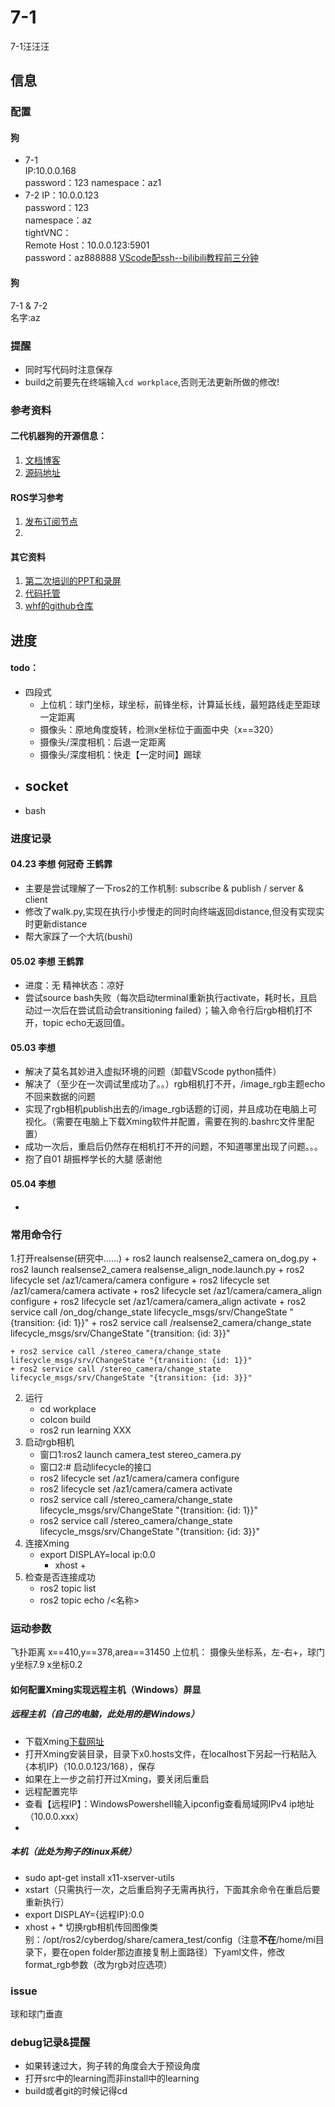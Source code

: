 # 7-1
7-1汪汪汪

## 信息
### 配置
#### 狗
+ 7-1  
    IP:10.0.0.168  
    password：123
    namespace：az1
+ 7-2
    IP：10.0.0.123  
    password：123   
    namespace：az  
    tightVNC：  
        Remote Host：10.0.0.123:5901  
        password：az888888 
[VScode配ssh--bilibili教程前三分钟](https://www.bilibili.com/video/BV1Ld4y1M7EV/?share_source=copy_web&vd_source=b987eb909065c989d772c8c7a783e243)

#### 狗
7-1 & 7-2  
名字:az 
### 提醒
+ 同时写代码时注意保存
+ build之前要先在终端输入`cd workplace`,否则无法更新所做的修改!
### 参考资料
#### 二代机器狗的开源信息：
1. [文档博客](https://miroboticslab.github.io/blogs/#/)
2. [源码地址](https://github.com/MiRoboticsLab/cyberdog_ws)

#### ROS学习参考
1. [发布订阅节点](https://blog.csdn.net/qq_38649880/article/details/104423203)
2. 
#### 其它资料
1. [第二次培训的PPT和录屏](https://cloud.tsinghua.edu.cn/d/9aefef66ac9542a6944d/)
2. [代码托管](https://git.tsinghua.edu.cn/cyberdog_competition/2024)
3. [whf的github仓库](https://github.com/HeFeiW/cyberdog_az)
## 进度
#### todo：
+ 四段式  
    - 上位机：球门坐标，球坐标，前锋坐标，计算延长线，最短路线走至距球一定距离
    - 摄像头：原地角度旋转，检测x坐标位于画面中央（x==320）
    - 摄像头/深度相机：后退一定距离
    - 摄像头/深度相机：快走【一定时间】踢球
+ socket  
    - 
+ bash
### 进度记录
#### 04.23 李想 何冠奇 王鹤霏
+ 主要是尝试理解了一下ros2的工作机制: subscribe & publish / server & client
+ 修改了walk.py,实现在执行小步慢走的同时向终端返回distance,但没有实现实时更新distance
+ 帮大家踩了一个大坑(bushi)
#### 05.02 李想 王鹤霏
+ 进度：无 精神状态：凉好
+ 尝试source bash失败（每次启动terminal重新执行activate，耗时长，且启动过一次后在尝试启动会transitioning failed）；输入命令行后rgb相机打不开，topic echo无返回值。
#### 05.03 李想
+ 解决了莫名其妙进入虚拟环境的问题（卸载VScode python插件）
+ 解决了（至少在一次调试里成功了。。）rgb相机打不开，/image_rgb主题echo不回来数据的问题
+ 实现了rgb相机publish出去的/image_rgb话题的订阅，并且成功在电脑上可视化。（需要在电脑上下载Xming软件并配置，需要在狗的.bashrc文件里配置）
+ 成功一次后，重启后仍然存在相机打不开的问题，不知道哪里出现了问题。。。
+ 抱了自01 胡振桦学长的大腿 感谢他
#### 05.04 李想
+ 
### 常用命令行
<!-- 1. 打开相机： 
    + ros2 launch realsense2_camera on_dog.py
    + ros2 lifecycle set /camera/camera configure
    + ros2 lifecycle set /camera/camera activate -->
1.打开realsense(研究中......)
    + ros2 launch realsense2_camera on_dog.py
    + ros2 launch realsense2_camera realsense_align_node.launch.py
    + ros2 lifecycle set /az1/camera/camera configure
    + ros2 lifecycle set /az1/camera/camera activate
    + ros2 lifecycle set /az1/camera/camera_align configure
    + ros2 lifecycle set /az1/camera/camera_align activate
    + ros2 service call /on_dog/change_state lifecycle_msgs/srv/ChangeState "{transition: {id: 1}}"
    + ros2 service call /realsense2_camera/change_state lifecycle_msgs/srv/ChangeState "{transition: {id: 3}}"

    + ros2 service call /stereo_camera/change_state lifecycle_msgs/srv/ChangeState "{transition: {id: 1}}"
    + ros2 service call /stereo_camera/change_state lifecycle_msgs/srv/ChangeState "{transition: {id: 3}}"

2. 运行
    + cd workplace
    + colcon build
    + ros2 run learning XXX
3. 启动rgb相机
    + 窗口1:ros2 launch camera_test stereo_camera.py
    + 窗口2:# 启动lifecycle的接口
    + ros2 lifecycle set /az1/camera/camera configure 
    + ros2 lifecycle set /az1/camera/camera activate 
    + ros2 service call /stereo_camera/change_state lifecycle_msgs/srv/ChangeState "{transition: {id: 1}}" 
    + ros2 service call /stereo_camera/change_state lifecycle_msgs/srv/ChangeState "{transition: {id: 3}}"
4. 连接Xming
    + export DISPLAY=local ip:0.0
        + xhost +
5. 检查是否连接成功
    + ros2 topic list
    + ros2 topic echo /<名称>
### 运动参数
飞扑距离
x==410,y==378,area==31450
上位机：
摄像头坐标系，左-右+，球门y坐标7.9 x坐标0.2

#### 如何配置Xming实现远程主机（Windows）屏显
##### 远程主机（自己的电脑，此处用的是Windows）
+ 下载Xming[下载网址](https://sourceforge.net/projects/xming/?source=typ_redirect)
+ 打开Xming安装目录，目录下x0.hosts文件，在localhost下另起一行粘贴入{本机IP}（10.0.0.123/168），保存
+ 如果在上一步之前打开过Xming，要关闭后重启
+ 远程配置完毕
+ 查看【远程IP】：WindowsPowershell输入ipconfig查看局域网IPv4 ip地址（10.0.0.xxx）
+ 
##### 本机（此处为狗子的linux系统）  
+ sudo apt-get install x11-xserver-utils
+ xstart（只需执行一次，之后重启狗子无需再执行，下面其余命令在重启后要重新执行）
+ export DISPLAY={远程IP}:0.0
+ xhost +
\* 切换rgb相机传回图像类别：/opt/ros2/cyberdog/share/camera_test/config（注意**不在**/home/mi目录下，要在open folder那边直接复制上面路径）下yaml文件，修改format_rgb参数（改为rgb对应选项）

### issue
球和球门垂直


### debug记录&提醒
+ 如果转速过大，狗子转的角度会大于预设角度
+ 打开src中的learning而非install中的learning
+ build或者git的时候记得cd

